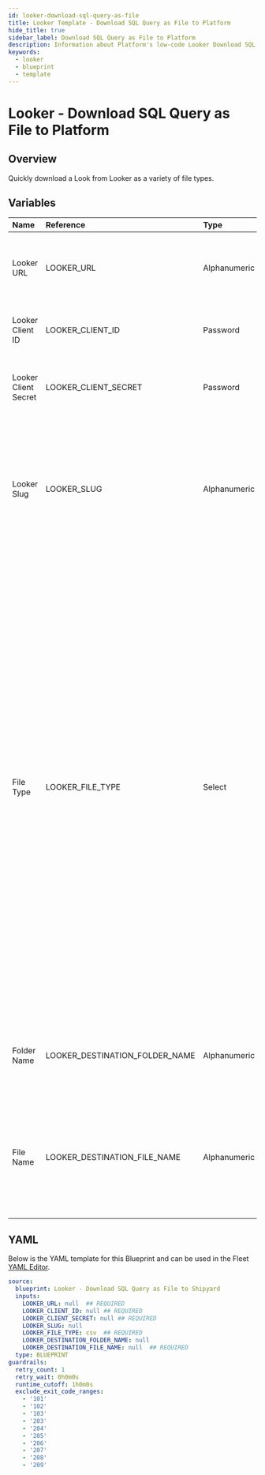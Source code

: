 ```yaml
---
id: looker-download-sql-query-as-file
title: Looker Template - Download SQL Query as File to Platform
hide_title: true
sidebar_label: Download SQL Query as File to Platform
description: Information about Platform's low-code Looker Download SQL Query as File to Platform blueprint. Quickly run a SQL query against a Looker view or model and download the result as a variety of file types. 
keywords:
  - looker
  - blueprint
  - template
---
```


# Looker - Download SQL Query as File to Platform

## Overview

Quickly download a Look from Looker as a variety of file types.

## Variables

| Name | Reference | Type | Required | Default | Options | Description             |
|:-----|:----------|:-----|:---------|:--------|:--------|:------------------------|
| Looker URL | LOOKER_URL | Alphanumeric | :white_check_mark: | - | - | The base URL of your organization's looker instance. Include https:// |
| Looker Client ID | LOOKER_CLIENT_ID | Password | :white_check_mark: | - | - | The Client ID generated from Looker for API access |
| Looker Client Secret | LOOKER_CLIENT_SECRET | Password | :white_check_mark: | - | - | The secret key generated from Looker for API access |
| Looker Slug | LOOKER_SLUG | Alphanumeric | :heavy_minus_sign: | - | - | The slug value associated with the query to run. The value should be left blank if this is a downstream vessel of the Create SQL Runner Query blueprint. |
| File Type | LOOKER_FILE_TYPE | Select | :white_check_mark: | `csv` | JSON (.json): `json`<br></br><br></br>Text (.txt): `txt`<br></br><br></br>CSV (.csv): `csv`<br></br><br></br>JSON Detail (.json): `json_detail`<br></br><br></br>Markdown (.md): `md`<br></br><br></br>Excel (.xlsx): `xlsx`<br></br><br></br>SQL (.sql): `sql`<br></br><br></br>PNG (.png): `png`<br></br><br></br>JPG (.jpg): `jpg`<br></br><br></br> | The type of file that will be generated from the SQL Query. |
| Folder Name | LOOKER_DESTINATION_FOLDER_NAME | Alphanumeric | :heavy_minus_sign: | - | - | Folder where the file will be created. Leave blank to store in the current working directory |
| File Name | LOOKER_DESTINATION_FILE_NAME | Alphanumeric | :white_check_mark: | - | - | File name that will be created for the Look being downloaded. Include the extension and ensure that it matches the selected File Type. |




## YAML

Below is the YAML template for this Blueprint and can be used in the
Fleet [YAML Editor](../../reference/fleets/yaml-editor.md).

```yaml
source:
  blueprint: Looker - Download SQL Query as File to Shipyard
  inputs:
    LOOKER_URL: null  ## REQUIRED
    LOOKER_CLIENT_ID: null ## REQUIRED
    LOOKER_CLIENT_SECRET: null ## REQUIRED
    LOOKER_SLUG: null
    LOOKER_FILE_TYPE: csv  ## REQUIRED
    LOOKER_DESTINATION_FOLDER_NAME: null
    LOOKER_DESTINATION_FILE_NAME: null  ## REQUIRED
  type: BLUEPRINT
guardrails:
  retry_count: 1
  retry_wait: 0h0m0s
  runtime_cutoff: 1h0m0s
  exclude_exit_code_ranges:
    - '101'
    - '102'
    - '103'
    - '203'
    - '204'
    - '205'
    - '206'
    - '207'
    - '208'
    - '209'
 ```


